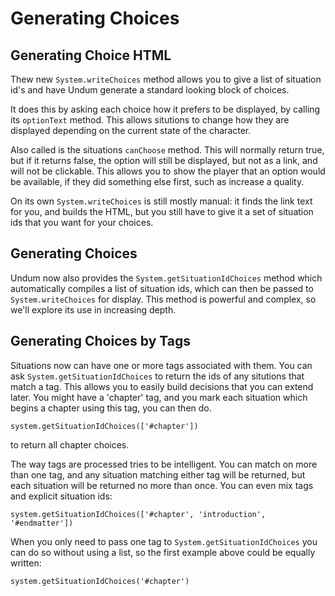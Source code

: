 # Generating Choices
## Generating Choice HTML

Thew new `System.writeChoices` method allows you to give a list of
situation id's and have Undum generate a standard looking block of
choices.

It does this by asking each choice how it prefers to be displayed, by
calling its `optionText` method. This allows situtions to change how
they are displayed depending on the current state of the character.

Also called is the situations `canChoose` method. This will normally
return true, but if it returns false, the option will still be
displayed, but not as a link, and will not be clickable. This allows
you to show the player that an option would be available, if they did
something else first, such as increase a quality.

On its own `System.writeChoices` is still mostly manual: it finds the
link text for you, and builds the HTML, but you still have to give it
a set of situation ids that you want for your choices.

## Generating Choices

Undum now also provides the `System.getSituationIdChoices` method which automatically compiles a list of situation ids, which can then be passed to `System.writeChoices` for display.
This method is powerful and complex, so we'll explore its use in increasing depth.

## Generating Choices by Tags

Situations now can have one or more tags associated with them. You can
ask `System.getSituationIdChoices` to return the ids of any situtions
that match a tag. This allows you to easily build decisions that you
can extend later. You might have a 'chapter' tag, and you mark each
situation which begins a chapter using this tag, you can then do.

    system.getSituationIdChoices(['#chapter'])

to return all chapter choices.

The way tags are processed tries to be intelligent. You can match on
more than one tag, and any situation matching either tag will be
returned, but each situation will be returned no more than once. You
can even mix tags and explicit situation ids:

    system.getSituationIdChoices(['#chapter', 'introduction', '#endmatter'])

When you only need to pass one tag to `System.getSituationIdChoices`
you can do so without using a list, so the first example above could
be equally written:

    system.getSituationIdChoices('#chapter')
